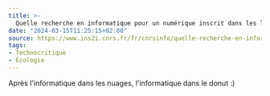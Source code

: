 ```yaml
---
title: >-
  Quelle recherche en informatique pour un numérique inscrit dans les limites planétaires ?
date: "2024-03-15T11:25:15+02:00"
source: https://www.ins2i.cnrs.fr/fr/cnrsinfo/quelle-recherche-en-informatique-pour-un-numerique-inscrit-dans-les-limites-planetaires
tags: 
- Technocritique
- Écologie
---
```

Après l'informatique dans les nuages, l'informatique dans le donut :)
